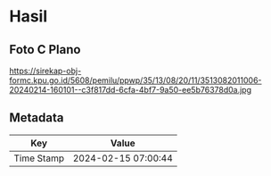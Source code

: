 # Hasil

## Foto C Plano

https://sirekap-obj-formc.kpu.go.id/5608/pemilu/ppwp/35/13/08/20/11/3513082011006-20240214-160101--c3f817dd-6cfa-4bf7-9a50-ee5b76378d0a.jpg


## Metadata

| Key        | Value               |
| ---------- | ------------------- |
| Time Stamp | 2024-02-15 07:00:44 |



